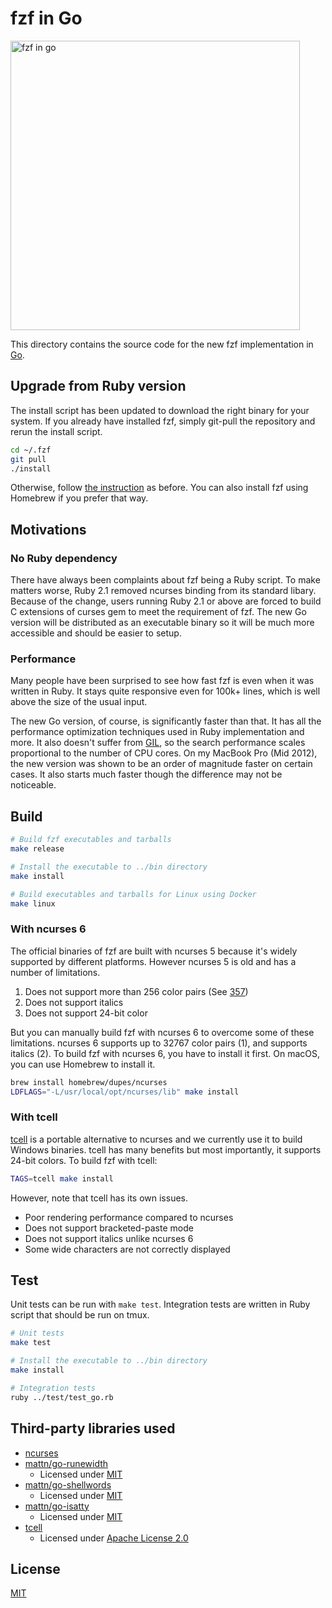 fzf in Go
=========

<img src="https://cloud.githubusercontent.com/assets/700826/5725028/028ea834-9b93-11e4-9198-43088c3f295d.gif" height="463" alt="fzf in go">

This directory contains the source code for the new fzf implementation in
[Go][go].

Upgrade from Ruby version
-------------------------

The install script has been updated to download the right binary for your
system. If you already have installed fzf, simply git-pull the repository and
rerun the install script.

```sh
cd ~/.fzf
git pull
./install
```

Otherwise, follow [the instruction][install] as before. You can also install
fzf using Homebrew if you prefer that way.

Motivations
-----------

### No Ruby dependency

There have always been complaints about fzf being a Ruby script. To make
matters worse, Ruby 2.1 removed ncurses binding from its standard libary.
Because of the change, users running Ruby 2.1 or above are forced to build C
extensions of curses gem to meet the requirement of fzf. The new Go version
will be distributed as an executable binary so it will be much more accessible
and should be easier to setup.

### Performance

Many people have been surprised to see how fast fzf is even when it was
written in Ruby. It stays quite responsive even for 100k+ lines, which is
well above the size of the usual input.

The new Go version, of course, is significantly faster than that. It has all
the performance optimization techniques used in Ruby implementation and more.
It also doesn't suffer from [GIL][gil], so the search performance scales
proportional to the number of CPU cores. On my MacBook Pro (Mid 2012), the new
version was shown to be an order of magnitude faster on certain cases. It also
starts much faster though the difference may not be noticeable.

Build
-----

```sh
# Build fzf executables and tarballs
make release

# Install the executable to ../bin directory
make install

# Build executables and tarballs for Linux using Docker
make linux
```

### With ncurses 6

The official binaries of fzf are built with ncurses 5 because it's widely
supported by different platforms. However ncurses 5 is old and has a number of
limitations.

1. Does not support more than 256 color pairs (See [357][357])
2. Does not support italics
3. Does not support 24-bit color

[357]: https://github.com/junegunn/fzf/issues/357

But you can manually build fzf with ncurses 6 to overcome some of these
limitations. ncurses 6 supports up to 32767 color pairs (1), and supports
italics (2). To build fzf with ncurses 6, you have to install it first. On
macOS, you can use Homebrew to install it.

```sh
brew install homebrew/dupes/ncurses
LDFLAGS="-L/usr/local/opt/ncurses/lib" make install
```

### With tcell

[tcell][tcell] is a portable alternative to ncurses and we currently use it to
build Windows binaries. tcell has many benefits but most importantly, it
supports 24-bit colors. To build fzf with tcell:

```sh
TAGS=tcell make install
```

However, note that tcell has its own issues.

- Poor rendering performance compared to ncurses
- Does not support bracketed-paste mode
- Does not support italics unlike ncurses 6
- Some wide characters are not correctly displayed

Test
----

Unit tests can be run with `make test`. Integration tests are written in Ruby
script that should be run on tmux.

```sh
# Unit tests
make test

# Install the executable to ../bin directory
make install

# Integration tests
ruby ../test/test_go.rb
```

Third-party libraries used
--------------------------

- [ncurses][ncurses]
- [mattn/go-runewidth](https://github.com/mattn/go-runewidth)
    - Licensed under [MIT](http://mattn.mit-license.org)
- [mattn/go-shellwords](https://github.com/mattn/go-shellwords)
    - Licensed under [MIT](http://mattn.mit-license.org)
- [mattn/go-isatty](https://github.com/mattn/go-isatty)
    - Licensed under [MIT](http://mattn.mit-license.org)
- [tcell](https://github.com/gdamore/tcell)
    - Licensed under [Apache License 2.0](https://github.com/gdamore/tcell/blob/master/LICENSE)

License
-------

[MIT](LICENSE)

[install]: https://github.com/junegunn/fzf#installation
[go]:      https://golang.org/
[gil]:     http://en.wikipedia.org/wiki/Global_Interpreter_Lock
[ncurses]: https://www.gnu.org/software/ncurses/
[req]:     http://golang.org/doc/install
[tcell]:   https://github.com/gdamore/tcell
